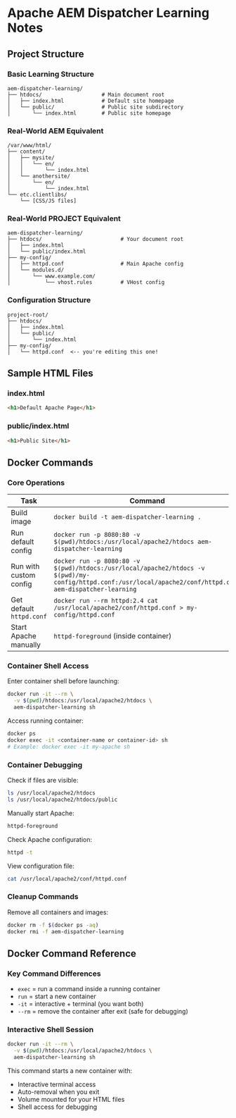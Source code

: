 # Apache AEM Dispatcher Learning Notes

## Project Structure

### Basic Learning Structure
```
aem-dispatcher-learning/
├── htdocs/                   # Main document root
│   ├── index.html            # Default site homepage
│   └── public/               # Public site subdirectory
│       └── index.html        # Public site homepage
```

### Real-World AEM Equivalent
```
/var/www/html/
├── content/
│   ├── mysite/
│   │   └── en/
│   │       └── index.html
│   └── anothersite/
│       └── en/
│           └── index.html
└── etc.clientlibs/
    └── [CSS/JS files]
```

### Real-World PROJECT Equivalent
```
aem-dispatcher-learning/
├── htdocs/                         # Your document root
│   ├── index.html
│   └── public/index.html
├── my-config/
│   ├── httpd.conf                  # Main Apache config
│   └── modules.d/
│       └── www.example.com/
│           └── vhost.rules         # VHost config
```

### Configuration Structure
```
project-root/
├── htdocs/
│   ├── index.html
│   └── public/
│       └── index.html
├── my-config/
│   └── httpd.conf  <-- you're editing this one!
```

## Sample HTML Files

### index.html
```html
<h1>Default Apache Page</h1>
```

### public/index.html
```html
<h1>Public Site</h1>
```

## Docker Commands

### Core Operations

| Task                     | Command                                                                                                                                                      |
| ------------------------ | ------------------------------------------------------------------------------------------------------------------------------------------------------------ |
| Build image              | `docker build -t aem-dispatcher-learning .`                                                                                                                  |
| Run default config       | `docker run -p 8080:80 -v $(pwd)/htdocs:/usr/local/apache2/htdocs aem-dispatcher-learning`                                                                   |
| Run with custom config   | `docker run -p 8080:80 -v $(pwd)/htdocs:/usr/local/apache2/htdocs -v $(pwd)/my-config/httpd.conf:/usr/local/apache2/conf/httpd.conf aem-dispatcher-learning` |
| Get default `httpd.conf` | `docker run --rm httpd:2.4 cat /usr/local/apache2/conf/httpd.conf > my-config/httpd.conf`                                                                    |
| Start Apache manually    | `httpd-foreground` (inside container)                                                                                                                        |

### Container Shell Access

Enter container shell before launching:
```bash
docker run -it --rm \
  -v $(pwd)/htdocs:/usr/local/apache2/htdocs \
  aem-dispatcher-learning sh
```

Access running container:
```bash
docker ps
docker exec -it <container-name or container-id> sh
# Example: docker exec -it my-apache sh
```

### Container Debugging

Check if files are visible:
```bash
ls /usr/local/apache2/htdocs
ls /usr/local/apache2/htdocs/public
```

Manually start Apache:
```bash
httpd-foreground
```

Check Apache configuration:
```bash
httpd -t
```

View configuration file:
```bash
cat /usr/local/apache2/conf/httpd.conf
```

### Cleanup Commands

Remove all containers and images:
```bash
docker rm -f $(docker ps -aq)
docker rmi -f aem-dispatcher-learning
```

## Docker Command Reference

### Key Command Differences

- `exec` = run a command inside a running container
- `run` = start a new container
- `-it` = interactive + terminal (you want both)
- `--rm` = remove the container after exit (safe for debugging)

### Interactive Shell Session
```bash
docker run -it --rm \
  -v $(pwd)/htdocs:/usr/local/apache2/htdocs \
  aem-dispatcher-learning sh
```

This command starts a new container with:
- Interactive terminal access
- Auto-removal when you exit
- Volume mounted for your HTML files
- Shell access for debugging

